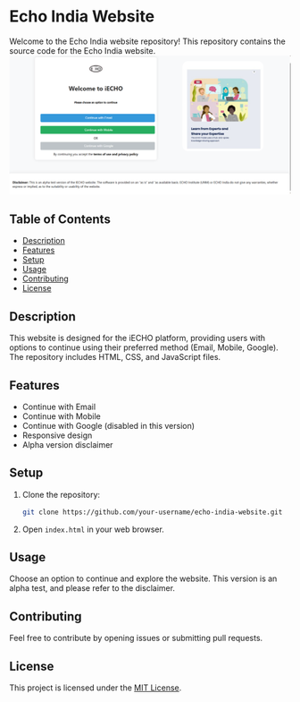# Echo India Website

Welcome to the Echo India website repository! This repository contains the source code for the Echo India website.
![Screenshot 1](./screenshot1.png)

## Table of Contents
- [Description](#description)
- [Features](#features)
- [Setup](#setup)
- [Usage](#usage)
- [Contributing](#contributing)
- [License](#license)

## Description

This website is designed for the iECHO platform, providing users with options to continue using their preferred method (Email, Mobile, Google). The repository includes HTML, CSS, and JavaScript files.

## Features

- Continue with Email
- Continue with Mobile
- Continue with Google (disabled in this version)
- Responsive design
- Alpha version disclaimer

## Setup

1. Clone the repository:

    ```bash
    git clone https://github.com/your-username/echo-india-website.git
    ```

2. Open `index.html` in your web browser.

## Usage

Choose an option to continue and explore the website. This version is an alpha test, and please refer to the disclaimer.

## Contributing

Feel free to contribute by opening issues or submitting pull requests.

## License

This project is licensed under the [MIT License](LICENSE).

